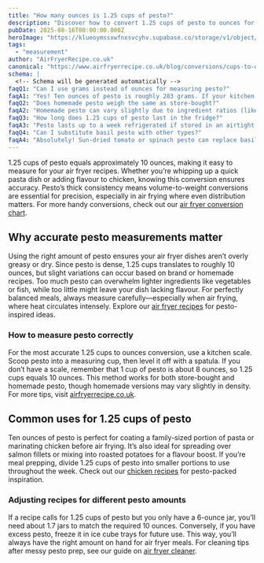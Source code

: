 ```yaml
---
title: "How many ounces is 1.25 cups of pesto?"
description: "Discover how to convert 1.25 cups of pesto to ounces for perfect air fryer recipes every time. Get accurate measurements now!"
pubDate: 2025-08-16T00:00:00.000Z
heroImage: "https://klueoymssxwfnxsvcyhv.supabase.co/storage/v1/object/public/Shmucket/how-many-ounces-is-1-25-cups-of-pesto.webp"
tags:
  - "measurement"
author: "AirFryerRecipe.co.uk"
canonical: "https://www.airfryerrecipe.co.uk/blog/conversions/cups-to-ounces/how-many-ounces-is-1-25-cups-of-pesto"
schema: |
  <!-- Schema will be generated automatically -->
faqQ1: "Can I use grams instead of ounces for measuring pesto?"
faqA1: "Yes! Ten ounces of pesto is roughly 283 grams. If your kitchen scale uses grams, this conversion ensures accuracy. Most air fryer recipes provide both measurements, but grams are often preferred for precision."
faqQ2: "Does homemade pesto weigh the same as store-bought?"
faqA2: "Homemade pesto can vary slightly due to ingredient ratios (like oil or cheese). While 1.25 cups usually equals 10 ounces, weigh it for certainty. Store-bought pesto is more consistent but check labels for exact weights."
faqQ3: "How long does 1.25 cups of pesto last in the fridge?"
faqA3: "Pesto lasts up to a week refrigerated if stored in an airtight container. For longer storage, freeze it in portions. Thaw before using in air fryer recipes to maintain texture."
faqQ4: "Can I substitute basil pesto with other types?"
faqA4: "Absolutely! Sun-dried tomato or spinach pesto can replace basil varieties. Just ensure you measure 1.25 cups (10 ounces) for consistency. Adjust seasoning if the substitute is less flavourful."
---
```

<p>1.25 cups of pesto equals approximately 10 ounces, making it easy to measure for your air fryer recipes. Whether you’re whipping up a quick pasta dish or adding flavour to chicken, knowing this conversion ensures accuracy. Pesto’s thick consistency means volume-to-weight conversions are essential for precision, especially in air frying where even distribution matters. For more handy conversions, check out our <a href=https://www.airfryerrecipe.co.uk/air-fryer-conversion-chart>air fryer conversion chart</a>.</p>  

<h2>Why accurate pesto measurements matter</h2>  
<p>Using the right amount of pesto ensures your air fryer dishes aren’t overly greasy or dry. Since pesto is dense, 1.25 cups translates to roughly 10 ounces, but slight variations can occur based on brand or homemade recipes. Too much pesto can overwhelm lighter ingredients like vegetables or fish, while too little might leave your dish lacking flavour. For perfectly balanced meals, always measure carefully—especially when air frying, where heat circulates intensely. Explore our <a href=https://www.airfryerrecipe.co.uk/recipes>air fryer recipes</a> for pesto-inspired ideas.</p>  

<h3>How to measure pesto correctly</h3>  
<p>For the most accurate 1.25 cups to ounces conversion, use a kitchen scale. Scoop pesto into a measuring cup, then level it off with a spatula. If you don’t have a scale, remember that 1 cup of pesto is about 8 ounces, so 1.25 cups equals 10 ounces. This method works for both store-bought and homemade pesto, though homemade versions may vary slightly in density. For more tips, visit <a href=https://www.airfryerrecipe.co.uk>airfryerrecipe.co.uk</a>.</p>  

<h2>Common uses for 1.25 cups of pesto</h2>  
<p>Ten ounces of pesto is perfect for coating a family-sized portion of pasta or marinating chicken before air frying. It’s also ideal for spreading over salmon fillets or mixing into roasted potatoes for a flavour boost. If you’re meal prepping, divide 1.25 cups of pesto into smaller portions to use throughout the week. Check out our <a href=https://www.airfryerrecipe.co.uk/recipe-category/chicken>chicken recipes</a> for pesto-packed inspiration.</p>  

<h3>Adjusting recipes for different pesto amounts</h3>  
<p>If a recipe calls for 1.25 cups of pesto but you only have a 6-ounce jar, you’ll need about 1.7 jars to match the required 10 ounces. Conversely, if you have excess pesto, freeze it in ice cube trays for future use. This way, you’ll always have the right amount on hand for air fryer meals. For cleaning tips after messy pesto prep, see our guide on <a href=https://www.airfryerrecipe.co.uk/air-fryer-cleaner>air fryer cleaner</a>.</p>
